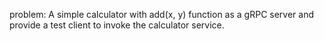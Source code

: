 problem: A simple calculator with add(x, y) function as a gRPC server and provide a test client to invoke the calculator service.

